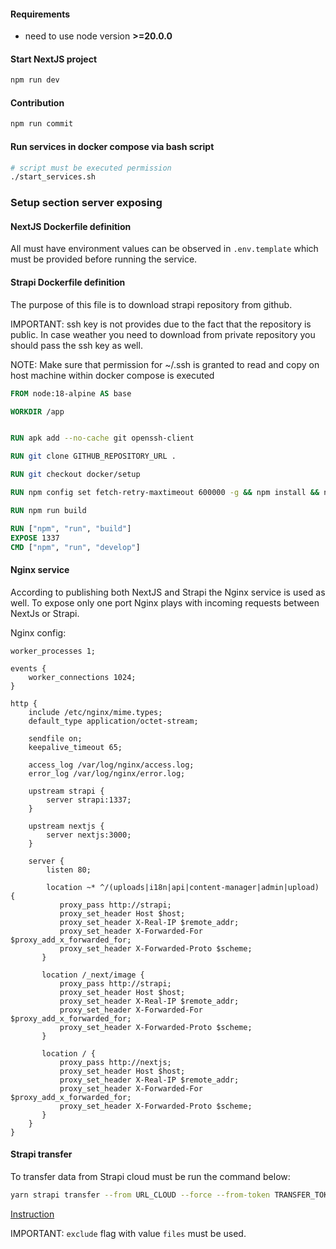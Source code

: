 #### Requirements

- need to use node version **>=20.0.0**

#### Start NextJS project

```bash
npm run dev
```

#### Contribution

```bash
npm run commit
```

#### Run services in docker compose via bash script

```bash
# script must be executed permission 
./start_services.sh
```

### Setup section server exposing

#### NextJS Dockerfile definition

All must have environment values can be observed in `.env.template` which must be provided before running the service.

#### Strapi Dockerfile definition

The purpose of this file is to download strapi repository from github.

IMPORTANT: ssh key is not provides due to the fact that the repository is public. In case weather you need to download from private repository you should pass the ssh key as well.

NOTE: Make sure that permission for ~/.ssh is granted to read and copy on host machine within docker compose is executed

```dockerfile
FROM node:18-alpine AS base

WORKDIR /app


RUN apk add --no-cache git openssh-client

RUN git clone GITHUB_REPOSITORY_URL .

RUN git checkout docker/setup

RUN npm config set fetch-retry-maxtimeout 600000 -g && npm install && npm install pg --save

RUN npm run build

RUN ["npm", "run", "build"]
EXPOSE 1337
CMD ["npm", "run", "develop"]
```

#### Nginx service

According to publishing both NextJS and Strapi the Nginx service is used as well. To expose only one port Nginx plays with incoming requests between NextJs or Strapi.

Nginx config:
```nginx
worker_processes 1;

events {
    worker_connections 1024;
}

http {
    include /etc/nginx/mime.types;
    default_type application/octet-stream;

    sendfile on;
    keepalive_timeout 65;

    access_log /var/log/nginx/access.log;
    error_log /var/log/nginx/error.log;

    upstream strapi {
        server strapi:1337;
    }

    upstream nextjs {
        server nextjs:3000;
    }

    server {
        listen 80;

        location ~* ^/(uploads|i18n|api|content-manager|admin|upload) {
           proxy_pass http://strapi;
           proxy_set_header Host $host;
           proxy_set_header X-Real-IP $remote_addr;
           proxy_set_header X-Forwarded-For $proxy_add_x_forwarded_for;
           proxy_set_header X-Forwarded-Proto $scheme;
       }

       location /_next/image {
           proxy_pass http://strapi;
           proxy_set_header Host $host;
           proxy_set_header X-Real-IP $remote_addr;
           proxy_set_header X-Forwarded-For $proxy_add_x_forwarded_for;
           proxy_set_header X-Forwarded-Proto $scheme;
       }

       location / {
           proxy_pass http://nextjs;
           proxy_set_header Host $host;
           proxy_set_header X-Real-IP $remote_addr;
           proxy_set_header X-Forwarded-For $proxy_add_x_forwarded_for;
           proxy_set_header X-Forwarded-Proto $scheme;
       }
    }
}
```

#### Strapi transfer

To transfer data from Strapi cloud must be run the command below:

```bash
yarn strapi transfer --from URL_CLOUD --force --from-token TRANSFER_TOKEN  --exclude files
```

[Instruction](https://docs.strapi.io/dev-docs/data-management/transfer)

IMPORTANT: `exclude` flag with value `files` must be used.




